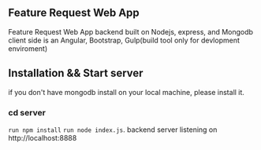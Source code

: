 ## Feature Request Web App
Feature Request Web App backend built on Nodejs, express, and Mongodb
client side is an Angular, Bootstrap, Gulp(build tool only for devlopment enviroment)


## Installation && Start server
if you don't have mongodb install on your local machine, please install it. 
  ### cd server
  `run npm install` 
  `run node index.js`.
  backend server listening on http://localhost:8888

